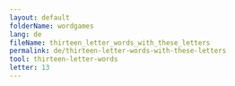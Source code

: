 ```yaml
---
layout: default
folderName: wordgames
lang: de
fileName: thirteen_letter_words_with_these_letters
permalink: de/thirteen-letter-words-with-these-letters
tool: thirteen-letter-words
letter: 13
---
```

